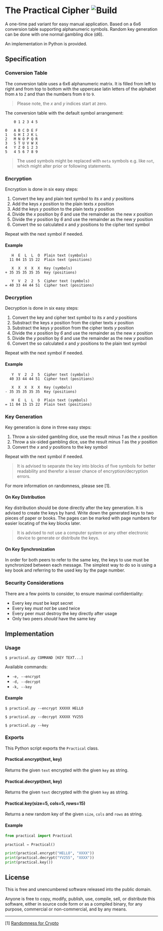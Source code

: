 # The Practical Cipher ![Build](https://img.shields.io/travis/cuhsat/practical.svg) 
A one-time pad variant for easy manual application. Based on a 6x6 conversion
table supporting alphanumeric symbols. Random key generation can be done with
one normal gambling dice (d6).

An implementation in Python is provided.

## Specification

### Conversion Table
The conversion table uses a 6x6 alphanumeric matrix. It is filled from left
to right and from top to bottom with the uppercase latin letters of the
alphabet from `A` to `Z` and than the numbers from `0` to `9`.

> Please note, the _x_ and _y_ indices start at zero.

The conversion table with the default symbol arrangement:
```
    0 1 2 3 4 5

0   A B C D E F
1   G H I J K L
2   M N O P Q R
3   S T U V W X
4   Y Z 0 1 2 3
5   4 5 6 7 8 9
```
> The used symbols might be replaced with `meta` symbols e.g. like `not`,
> which might alter prior or following statements.

### Encryption
Encryption is done in six easy steps:

1. Convert the key and plain text symbol to its _x_ and _y_ positions
2. Add the keys _x_ position to the plain texts _x_ position
3. Add the keys _y_ position to the plain texts _y_ position
4. Divide the _x_ position by _6_ and use the remainder as the new _x_ position
5. Divide the _y_ position by _6_ and use the remainder as the new _y_ position
6. Convert the so calculated _x_ and _y_ positions to the cipher text symbol

Repeat with the next symbol if needed.

#### Example
```
   H  E  L  L  O  Plain text (symbols)
  11 04 15 15 22  Plain text (positions)

   X  X  X  X  X  Key (symbols)
+ 35 35 35 35 35  Key (positions)

   Y  V  2  2  5  Cipher text (symbols)
= 40 33 44 44 51  Cipher text (positions)
```

### Decryption
Decryption is done in six easy steps:

1. Convert the key and cipher text symbol to its _x_ and _y_ positions
2. Substract the keys _x_ position from the cipher texts _x_ position
3. Substract the keys _y_ position from the cipher texts _y_ position
4. Divide the _x_ position by _6_ and use the remainder as the new _x_ position
5. Divide the _y_ position by _6_ and use the remainder as the new _y_ position
6. Convert the so calculated _x_ and _y_ positions to the plain text symbol

Repeat with the next symbol if needed.

#### Example
```
   Y  V  2  2  5  Cipher text (symbols)
  40 33 44 44 51  Cipher text (positions)

   X  X  X  X  X  Key (symbols)
- 35 35 35 35 35  Key (positions)

   H  E  L  L  O  Plain text (symbols)
= 11 04 15 15 22  Plain text (positions)
```

### Key Generation
Key generation is done in three easy steps:

1. Throw a six-sided gambling dice, use the result minus _1_ as the _x_ position
2. Throw a six-sided gambling dice, use the result minus _1_ as the _y_ position
3. Convert the _x_ and _y_ positions to the key symbol

Repeat with the next symbol if needed.

> It is advised to separate the key into blocks of five symbols for better
> readability and therefor a lesser chance of encryption/decryption errors.

For more information on randomness, please see [1].

#### On Key Distribution
Key distribution should be done directly after the key generation. It is
advised to create the keys by hand. Write down the generated keys to two
pieces of paper or books. The pages can be marked with page numbers for
easier locating of the key blocks later.

> It is advised to not use a computer system or any other electronic device to
> generate or distribute the keys.

#### On Key Synchronization
In order for both peers to refer to the same key, the keys to use must be
synchronized between each message. The simplest way to do so is using a key
book and referring to the used key by the page number.

### Security Considerations
There are a few points to consider, to ensure maximal confidentiality:

* Every key *must* be kept secret
* Every key *must not* be used twice
* Every peer *must* destroy the key directly after usage
* Only two peers *should* have the same key

## Implementation

### Usage
```$ practical.py COMMAND [KEY TEXT...]```

Available commands:
* `-e, --encrypt`
* `-d, --decrypt`
* `-k, --key`

#### Example
```
$ practical.py --encrypt XXXXX HELLO
```
```
$ practical.py --decrypt XXXXX YV255
```
```
$ practical.py --key
```

### Exports
This Python script exports the `Practical` class.

#### Practical.encrypt(text, key)
Returns the given `text` encrypted with the given `key` as string.

#### Practical.decrypt(text, key)
Returns the given `text` decrypted with the given `key` as string.

#### Practical.key(size=5, cols=5, rows=15)
Returns a new random key of the given `size`, `cols` and `rows` as string.

#### Example
```python
from practical import Practical

practical = Practical()

print(practical.encrypt("HELLO", "XXXX"))
print(practical.decrypt("YV255", "XXXX"))
print(practical.key())
```

## License
This is free and unencumbered software released into the public domain.

Anyone is free to copy, modify, publish, use, compile, sell, or distribute
this software, either in source code form or as a compiled binary, for any
purpose, commercial or non-commercial, and by any means.

----
[1] [Randomness for Crypto](https://www.cs.berkeley.edu/~daw/rnd/)
